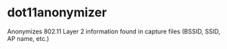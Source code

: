 # dot11anonymizer
Anonymizes 802.11 Layer 2 information found in capture files (BSSID, SSID, AP name, etc.)
